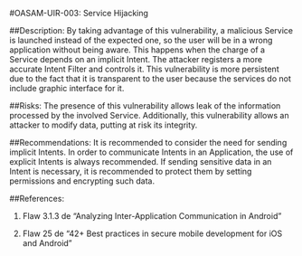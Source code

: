 
#OASAM-UIR-003: Service Hijacking

##Description:
By taking advantage of this vulnerability,  a malicious Service is launched instead of the expected one, so the user will be in a wrong application without being aware. This happens when the charge of a Service depends on an implicit Intent. The attacker registers a more accurate Intent Filter and controls it.  This vulnerability is more persistent due to the fact that it is transparent to the user because the services do not include graphic interface for it.

##Risks:
The presence of this vulnerability allows leak of the information processed by the involved Service.
Additionally, this vulnerability allows an attacker to modify data, putting at risk its integrity.

##Recommendations:
It is recommended to consider the need for sending implicit Intents. In order to communicate Intents in an Application, the use of explicit Intents is always recommended. If sending sensitive data in an Intent is necessary, it is recommended to protect them by setting permissions and encrypting such data.

##References:
1. Flaw 3.1.3 de “Analyzing Inter-Application Communication in Android”

2. Flaw 25 de “42+ Best practices in secure mobile development for iOS and Android”
